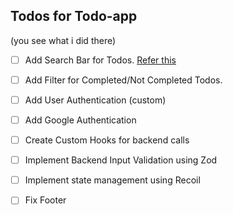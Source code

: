 ## Todos for Todo-app

(you see what i did there)

- [ ] Add Search Bar for Todos.
      [Refer this](https://github.com/coral-xyz/backpack/blob/master/packages/app-extension/src/components/Unlocked/Messages/Requests.tsx)

- [ ] Add Filter for Completed/Not Completed Todos.

- [ ] Add User Authentication (custom)

- [ ] Add Google Authentication

- [ ] Create Custom Hooks for backend calls

- [ ] Implement Backend Input Validation using Zod

- [ ] Implement state management using Recoil

- [ ] Fix Footer
